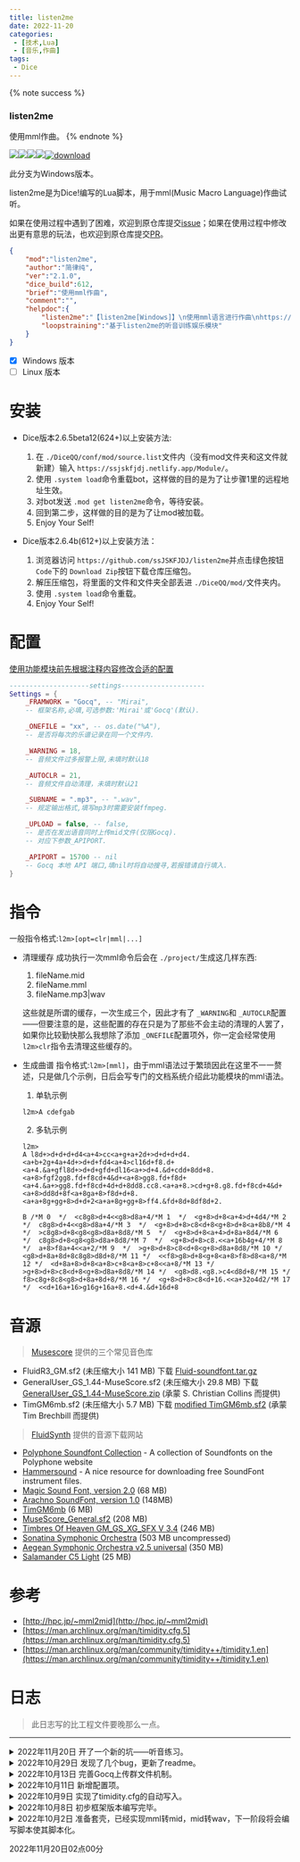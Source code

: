 ```yaml
---
title: listen2me
date: 2022-11-20
categories:
 - [技术,Lua]
 - [音乐,作曲]
tags:
 - Dice
---
```


{% note success %}
### **listen2me**
使用mml作曲。
{% endnote %}

[![](https://img.shields.io/github/last-commit/cypress0522/listen2me)](https://github.com/cypress0522/listen2me/commits/Windows-Version)[![](https://img.shields.io/github/issues/cypress0522/listen2me)](https://github.com/cypress0522/listen2me/issues)[![](https://img.shields.io/github/issues-pr/cypress0522/listen2me)](https://github.com/cypress0522/listen2me/pulls)[![](https://img.shields.io/github/v/release/cypress0522/listen2me?include_prereleases)](https://github.com/cypress0522/listen2me/releases)[![download](https://img.shields.io/github/downloads/cypress0522/listen2me/total.svg)](https://github.com/cypress0522/listen2me/releases/download/v1.0.8/listen2me_v1.0.8.zip)

此分支为Windows版本。

listen2me是为Dice!编写的Lua脚本，用于mml(Music Macro Language)作曲试听。

如果在使用过程中遇到了困难，欢迎到原仓库提交[issue](https://github.com/cypress0522/listen2me/issues/new)；如果在使用过程中修改出更有意思的玩法，也欢迎到原仓库提交[PR](https://github.com/cypress0522/listen2me/pulls)。

```json
{
    "mod":"listen2me",
    "author":"简律纯",
    "ver":"2.1.0",
    "dice_build":612,
    "brief":"使用mml作曲",
    "comment":"",
    "helpdoc":{
        "listen2me":"【listen2me[Windows]】\n使用mml语言进行作曲\nhttps://github.com/cypress0522/listen2me",
        "loopstraining":"基于listen2me的听音训练娱乐模块"
    }
}
```

- [X] Windows 版本
- [ ] Linux 版本

# 安装

- Dice版本2.6.5beta12(624+)以上安装方法:

  1. 在 `./DiceQQ/conf/mod/source.list`文件内（没有mod文件夹和这文件就新建）输入 `https://ssjskfjdj.netlify.app/Module/`。
  2. 使用 `.system load`命令重载bot，这样做的目的是为了让步骤1里的远程地址生效。
  3. 对bot发送 `.mod get listen2me`命令，等待安装。
  4. 回到第二步，这样做的目的是为了让mod被加载。
  5. Enjoy Your Self!
- Dice版本2.6.4b(612+)以上安装方法：

  1. 浏览器访问 `https://github.com/ssJSKFJDJ/listen2me`并点击绿色按钮 `Code`下的 `Download Zip`按钮下载仓库压缩包。
  2. 解压压缩包，将里面的文件和文件夹全部丢进 `./DiceQQ/mod/`文件夹内。
  3. 使用 `.system load`命令重载。
  4. Enjoy Your Self!

# 配置

[使用功能模块前先根据注释内容修改合适的配置](/script/mml2mid.lua)

```lua
--------------------settings---------------------
Settings = {
    _FRAMWORK = "Gocq", -- "Mirai",
    -- 框架名称,必填,可选参数:'Mirai'或'Gocq'(默认).

    _ONEFILE = "xx", -- os.date("%A"),
    -- 是否将每次的乐谱记录在同一个文件内.

    _WARNING = 18,
    -- 音频文件过多报警上限,未填时默认18

    _AUTOCLR = 21,
    -- 音频文件自动清理，未填时默认21

    _SUBNAME = ".mp3", -- ".wav",
    -- 规定输出格式,填写mp3时需要安装ffmpeg.

    _UPLOAD = false, -- false,
    -- 是否在发出语音同时上传mid文件(仅限Gocq).
    -- 对应下参数_APIPORT.

    _APIPORT = 15700 -- nil
    -- Gocq 本地 API 端口,填nil时将自动搜寻,若报错请自行填入.
}
```

# 指令

一般指令格式:`l2m>[opt=clr|mml|...]`

- 清理缓存
  成功执行一次mml命令后会在 `./project/`生成这几样东西:

  1. fileName.mid
  2. fileName.mml
  3. fileName.mp3|wav

  这些就是所谓的缓存，一次生成三个，因此才有了 `_WARNING`和 `_AUTOCLR`配置——但要注意的是，这些配置的存在只是为了那些不会主动的清理的人罢了，如果你比较勤快那么我想除了添加 `_ONEFILE`配置项外，你一定会经常使用 `l2m>clr`指令去清理这些缓存的。
- 生成曲谱
  指令格式:`l2m>[mml]`，由于mml语法过于繁琐因此在这里不一一赘述，只是做几个示例，日后会写专门的文档系统介绍此功能模块的mml语法。

  1. 单轨示例

  ```mml
  l2m>A cdefgab
  ```

  2. 多轨示例

  ```mml
  l2m>
  A l8d+>d+d+d+d4<a+4>cc<a+g+a+2d+>d+d+d+d4.<a+b+2g+4a+4d+>d+d+fd4<a+4>cl16d+f8.d+<a+4.&a+gfl8d+>d+d+gfd+dl16<a+>d+4.&d+cdd+8dd+8.<a+8>fgf2gg8.fd+f8cd+4&d+<a+8>gg8.fd+f8d+<a+4.&a+>gg8.fd+f8cd+4d+d+8dd8.cc8.<a+a+8.>cd+g+8.g8.fd+f8cd+4&d+<a+8>dd8d+8f<a+8ga+8>f8d+d+8.<a+a+8g+gg+8>d+d+2<a+a+8g+gg+8>ff4.&fd+8d+8df8d+2.

  B /*M 0  */  <c8g8>d+4<<g8>d8a+4/*M 1  */  <g+8>d+8<a+4>d+4d4/*M 2  */  c8g8>d+4<<g8>d8a+4/*M 3  */  <g+8>d+8>c8<d+8<g+8>d+8<a+8b8/*M 4  */  >c8g8>d+8<g8<g8>d8a+8d8/*M 5  */  <g+8>d+8<a+4>d+8a+8d4/*M 6  */  c8g8>d+8<g8<g8>d8a+8d8/*M 7  */  <g+8>d+8>c8.<<a+16b4g+4/*M 8  */  a+8>f8a+4<<a+2/*M 9  */  >g+8>d+8>c8<d+8<g+8>d8a+8d8/*M 10 */  <g8>d+8a+8d+8c8g8>d8d+8/*M 11 */  <<f8>g8>d+8<g+8<a+8>f8>d8<a+8/*M 12 */  <d+8a+8>d+8<a+8>c+8<a+8>c+8<<a+8/*M 13 */  >g+8>d+8>c8<d+8<g+8>d8a+8d8/*M 14 */  <g8>d8.<g8.>c4<d8d+8/*M 15 */  f8>c8g+8c8<g8>d+8a+8d+8/*M 16 */  <g+8>d+8>c8<d+16.<<a+32o4d2/*M 17 */  <<d+16a+16>g16g+16a+8.<d+4.&d+16d+8
  ```

# 音源

> [Musescore](https://musescore.org/zh-hans/%e7%94%a8%e6%88%b7%e6%89%8b%e5%86%8c/soundfont-%e9%9f%b3%e8%89%b2%e5%ba%93) 提供的三个常见音色库

- FluidR3_GM.sf2 (未压缩大小 141 MB)
  下载 [Fluid-soundfont.tar.gz](http://www.musescore.org/download/fluid-soundfont.tar.gz)
- GeneralUser_GS_1.44-MuseScore.sf2 (未压缩大小 29.8 MB)
  下载 [GeneralUser_GS_1.44-MuseScore.zip](http://www.schristiancollins.com/soundfonts/GeneralUser_GS_1.44-MuseScore.zip) (承蒙 S. Christian Collins 而提供)
- TimGM6mb.sf2 (未压缩大小 5.7 MB)
  下载 [modified TimGM6mb.sf2](http://mscore.svn.sourceforge.net/viewvc/mscore/trunk/mscore/share/sound/TimGM6mb.sf2) (承蒙 Tim Brechbill 而提供)

> [FluidSynth](https://github.com/FluidSynth/fluidsynth/wiki/SoundFont) 提供的音源下载网站

* [Polyphone Soundfont Collection](https://www.polyphone-soundfonts.com/download-soundfonts) - A collection of Soundfonts on the Polyphone website
* [Hammersound](http://www.hammersound.net/) - A nice resource for downloading free SoundFont instrument files.
* [Magic Sound Font, version 2.0](http://www.personalcopy.com/sfarkfonts1.htm) (68 MB)
* [Arachno SoundFont, version 1.0](http://www.arachnosoft.com/main/download.php?id=soundfont-sf2) (148MB)
* [TimGM6mb](http://sourceforge.net/p/mscore/code/HEAD/tree/trunk/mscore/share/sound/TimGM6mb.sf2?format=raw) (6 MB)
* [MuseScore_General.sf2](ftp://ftp.osuosl.org/pub/musescore/soundfont/MuseScore_General/MuseScore_General.sf2) (208 MB)
* [Timbres Of Heaven GM_GS_XG_SFX V 3.4](http://midkar.com/soundfonts/) (246 MB)
* [Sonatina Symphonic Orchestra](http://ftp.osuosl.org/pub/musescore/soundfont/Sonatina_Symphonic_Orchestra_SF2.zip) (503 MB uncompressed)
* [Aegean Symphonic Orchestra v2.5 universal](https://sites.google.com/view/hed-sounds/aegean-symphonic-orchestra) (350 MB)
* [Salamander C5 Light](https://sites.google.com/view/hed-sounds/salamander-c5-light) (25 MB)

# 参考

- [http://hpc.jp/~mml2mid](http://hpc.jp/~mml2mid)
- [https://man.archlinux.org/man/timidity.cfg.5](https://man.archlinux.org/man/timidity.cfg.5)
- [https://man.archlinux.org/man/community/timidity++/timidity.1.en](https://man.archlinux.org/man/community/timidity++/timidity.1.en)

# 日志

> 此日志写的比工程文件要晚那么一点。

---

<details>
<summary>2022年11月20日 开了一个新的坑——听音练习。</summary>
<h5>新增</h5>
1.<i>loopstraining</i>新增听音练习娱乐模块。
<h5>改动</h5>
1.<i>mml2mid.lua</i>将所有的局部变量名称首字母大写。
</details>


<details>
<summary>2022年10月29日 发现了几个bug，更新了readme。</summary>
<h5>issue</h5>
1.<i>mml2mid.lua</i><b>timidity</b>线程问题，速度过快会导致timidity错误。
<h5>新增</h5>
1.<i>readme.md</i>新增指令介绍。
</details>


<details>
<summary>2022年10月13日 完善Gocq上传群文件机制。</summary>
<h5>新增</h5>
1.<i>mml2mid.lua</i><b>_UPLOAD</b>与<b>_APIPORT</b>完善，预期功能已实现。
<h5>改动</h5>
1.<i>mml2mid.lua</i>原本注释的<b>_WARNING</b>配置项现已恢复原有功能。
<br/>
2.<i>mml2mid.lua</i>配置项<b>_AUTOCLR</b>默认上限提高。
</details>


<details>
<summary>2022年10月11日 新增配置项。</summary>
<h5>新增</h5>
1.<i>mml2mid.lua</i>新增<b>_UPLOAD</b>与<b>_APIPORT</b>配置，详细使用说明见脚本。
</details>


<details>
<summary>2022年10月9日 实现了timidity.cfg的自动写入。</summary>
<h5>新增</h5>
1. <i>mml2mid.lua</i> 新增了对<i>timidity</i>音源的检测。
<br/>
2.<i>mml2mid.lua</i> 新增<i>_FRAMWORK</i>配置项，判断框架类型。
<br/>
3.<i>mml2mid.lua</i> 新增mml语法报错检测和输出(如果你看得懂那会很有帮助就是了)。
<h5>修复</h5>
1. 修复了因<i>timidity.cfg</i>参数<b>dir</b>固定而无法输出有声音的音频问题。
</details>


<details>
<summary>2022年10月8日 初步框架版本编写完毕。</summary>
<h5>新增</h5>
1. <i>mml2mid.lua</i> 新增一些配置项。
<br/>
2. 新增了对 <i>timidity.cfg</i> 的查询功能。
<h5>删减</h5>
1. 改动了部分语法。
</details>


<details>
<summary>2022年10月2日 准备套壳，已经实现mml转mid，mid转wav，下一阶段将会编写脚本使其脚本化。</summary>
<h5>新增</h5>
1. 添加<i>timidity</i>，放弃了原本直接发送<i>midi</i>序列的方式(这样<i>Go-cqhttp</i>会发不出语音)，在发送语音前会对<i>*.mid</i>文件进行转码再发送。
<h5>修复</h5>
1. 修复了一些bug。
</details>


2022年11月20日02点00分
